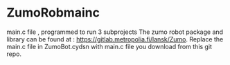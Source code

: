# ZumoRobmainc
main.c file , programmed to run 3 subprojects
The zumo robot package and library  can be found at : https://gitlab.metropolia.fi/lansk/Zumo.
Replace the main.c file in ZumoBot.cydsn with main.c file you download from this git repo.
